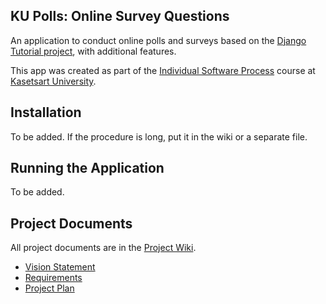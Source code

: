 ## KU Polls: Online Survey Questions 

An application to conduct online polls and surveys based
on the [Django Tutorial project](TODO-write-URL-of-the-django-tutorial-here), with
additional features.

This app was created as part of the [Individual Software Process](
https://cpske.github.io/ISP) course at [Kasetsart University](https://www.ku.ac.th).

## Installation

To be added. If the procedure is long, put it in the wiki or a separate file.

## Running the Application

To be added.

## Project Documents

All project documents are in the [Project Wiki](https://github.com/Phantawat/ku-polls/wiki).

- [Vision Statement](https://github.com/Phantawat/ku-polls/wiki/Vision-and-Scope)
- [Requirements](https://github.com/Phantawat/ku-polls/wiki/Requirements)
- [Project Plan](https://github.com/Phantawat/ku-polls/wiki/Project-Plan)
